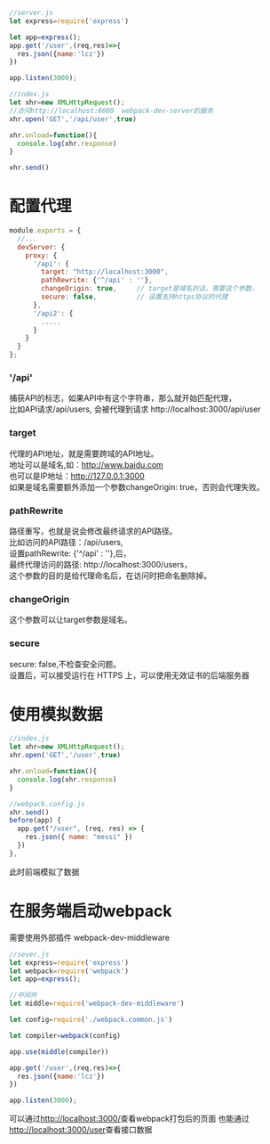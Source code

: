 
```javascript
//server.js
let express=require('express')

let app=express();
app.get('/user',(req,res)=>{
  res.json({name:'lcz'})
})

app.listen(3000);

//index.js
let xhr=new XMLHttpRequest();
//访问http://localhost:8080  webpack-dev-server的服务
xhr.open('GET','/api/user',true)

xhr.onload=function(){
  console.log(xhr.response)
}

xhr.send()
```

# 配置代理
```javascript
module.exports = {
  //...
  devServer: {
    proxy: {
      '/api': {
        target: "http://localhost:3000",
        pathRewrite: {'^/api' : ''},
        changeOrigin: true,     // target是域名的话，需要这个参数，
        secure: false,          // 设置支持https协议的代理
      },
      '/api2': {
        .....
      }
    }
  }
};
```

###  '/api'
捕获API的标志，如果API中有这个字符串，那么就开始匹配代理，<br />比如API请求/api/users, 会被代理到请求 http://localhost:3000/api/user

### target
代理的API地址，就是需要跨域的API地址。<br />地址可以是域名,如：http://www.baidu.com<br />也可以是IP地址：http://127.0.0.1:3000<br />如果是域名需要额外添加一个参数changeOrigin: true，否则会代理失败。

### pathRewrite
路径重写，也就是说会修改最终请求的API路径。<br />比如访问的API路径：/api/users,<br />设置pathRewrite: {'^/api' : ''},后，<br />最终代理访问的路径: http://localhost:3000/users，<br />这个参数的目的是给代理命名后，在访问时把命名删除掉。

###  changeOrigin
这个参数可以让target参数是域名。

### secure
secure: false,不检查安全问题。<br />设置后，可以接受运行在 HTTPS 上，可以使用无效证书的后端服务器


# 使用模拟数据
```javascript
//index.js
let xhr=new XMLHttpRequest();
xhr.open('GET','/user',true)

xhr.onload=function(){
  console.log(xhr.response)
}

//webpack.config.js
xhr.send()
before(app) {
  app.get("/user", (req, res) => {
    res.json({ name: "messi" })
  })
},

```
此时前端模拟了数据 


# 在服务端启动webpack
需要使用外部插件 webpack-dev-middleware

```javascript
//sever.js
let express=require('express')
let webpack=require('webpack')
let app=express();

//中间件
let middle=require('webpack-dev-middleware')

let config=require('./webpack.common.js')

let compiler=webpack(config)

app.use(middle(compiler))

app.get('/user',(req,res)=>{
  res.json({name:'lcz'})
})

app.listen(3000);
```
可以通过[http://localhost:3000/](http://localhost:3000/)查看webpack打包后的页面 也能通过[http://localhost:3000/user](http://localhost:3000/user)查看接口数据

